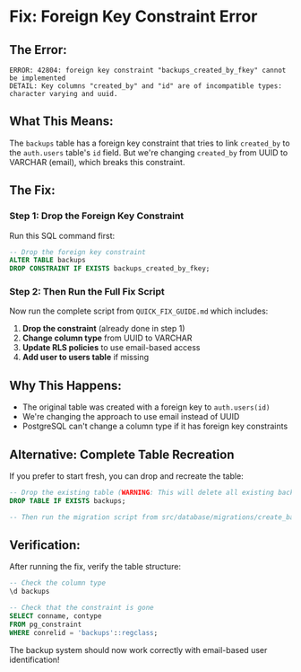 # Fix: Foreign Key Constraint Error

## **The Error:**
```
ERROR: 42804: foreign key constraint "backups_created_by_fkey" cannot be implemented
DETAIL: Key columns "created_by" and "id" are of incompatible types: character varying and uuid.
```

## **What This Means:**
The `backups` table has a foreign key constraint that tries to link `created_by` to the `auth.users` table's `id` field. But we're changing `created_by` from UUID to VARCHAR (email), which breaks this constraint.

## **The Fix:**

### **Step 1: Drop the Foreign Key Constraint**
Run this SQL command first:

```sql
-- Drop the foreign key constraint
ALTER TABLE backups 
DROP CONSTRAINT IF EXISTS backups_created_by_fkey;
```

### **Step 2: Then Run the Full Fix Script**
Now run the complete script from `QUICK_FIX_GUIDE.md` which includes:

1. **Drop the constraint** (already done in step 1)
2. **Change column type** from UUID to VARCHAR
3. **Update RLS policies** to use email-based access
4. **Add user to users table** if missing

## **Why This Happens:**
- The original table was created with a foreign key to `auth.users(id)`
- We're changing the approach to use email instead of UUID
- PostgreSQL can't change a column type if it has foreign key constraints

## **Alternative: Complete Table Recreation**
If you prefer to start fresh, you can drop and recreate the table:

```sql
-- Drop the existing table (WARNING: This will delete all existing backups)
DROP TABLE IF EXISTS backups;

-- Then run the migration script from src/database/migrations/create_backups_table.sql
```

## **Verification:**
After running the fix, verify the table structure:

```sql
-- Check the column type
\d backups

-- Check that the constraint is gone
SELECT conname, contype 
FROM pg_constraint 
WHERE conrelid = 'backups'::regclass;
```

The backup system should now work correctly with email-based user identification!

